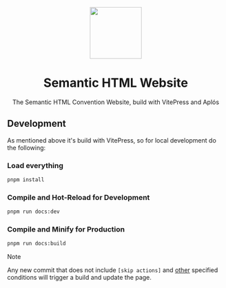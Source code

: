 <div align="center">
<img src="https://semantichtml.github.io/icon.png" width="120"/>
<h1>Semantic HTML Website</h1>
<p>The Semantic HTML Convention Website, build with VitePress and Aplós</p>
</div>

## Development

As mentioned above it's build with VitePress, so for local development do the following:

### Load everything

```sh
pnpm install
```

### Compile and Hot-Reload for Development

```sh
pnpm run docs:dev
```

### Compile and Minify for Production

```sh
pnpm run docs:build
```

> [!NOTE]
> Any new commit that does not include `[skip actions]` and [other](https://docs.github.com/en/actions/managing-workflow-runs/skipping-workflow-runs) specified conditions will trigger a build and update the page.
